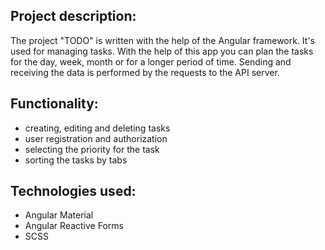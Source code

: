 ## Project description: 
The project "TODO" is written with the help of the Angular framework. It's used for managing tasks. 
With the help of this app you can plan the tasks for the day, week, month or for a longer period of time. Sending and receiving the data is performed by the requests to the API server. 

## Functionality:
+ creating, editing and deleting tasks 
+ user registration and authorization 
+ selecting the priority for the task 
+ sorting the tasks by tabs 

## Technologies used:
+ Angular Material
+ Angular Reactive Forms
+ SCSS